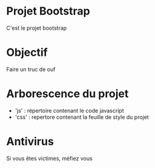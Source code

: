 # Projet Bootstrap
C'est le projet bootstrap

# Objectif 
Faire un truc de ouf

# Arborescence du projet
- 'js' : répertoire contenant le code javascript
- 'css' : repertore contenant la feuille de style du projet

# Antivirus
 Si vous êtes victimes, méfiez vous